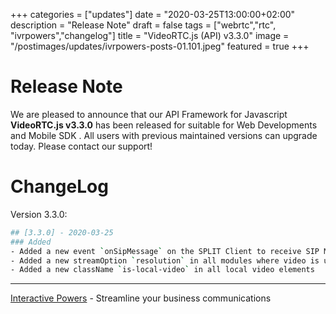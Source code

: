 +++
categories = ["updates"]
date = "2020-03-25T13:00:00+02:00"
description = "Release Note"
draft = false
tags = ["webrtc","rtc", "ivrpowers","changelog"]
title = "VideoRTC.js (API) v3.3.0"
image = "/postimages/updates/ivrpowers-posts-01.101.jpeg"
featured = true
+++

# Release Note

We are pleased to announce that our API Framework for Javascript **VideoRTC.js v3.3.0** has been released for suitable for Web Developments and Mobile SDK . All users with previous maintained versions can upgrade today. Please contact our support!

# ChangeLog

Version 3.3.0:

```bash
## [3.3.0] - 2020-03-25
### Added
- Added a new event `onSipMessage` on the SPLIT Client to receive SIP Messages
- Added a new streamOption `resolution` in all modules where video is used
- Added a new className `is-local-video` in all local video elements
```

---
[Interactive Powers](http://www.ivrpowers.com/) - Streamline your business communications

